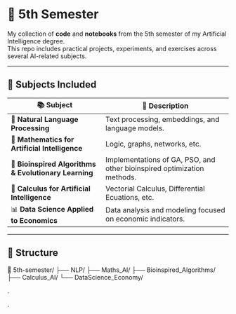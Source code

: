 # 🧠 5th Semester  

My collection of **code** and **notebooks** from the 5th semester of my Artificial Intelligence degree.  
This repo includes practical projects, experiments, and exercises across several AI-related subjects.  

---

## 🏫 Subjects Included  

| 📚 Subject | 🧩 Description |
|------------|----------------|
| 🤖 **Natural Language Processing** | Text processing, embeddings, and language models. |
| 📐 **Mathematics for Artificial Intelligence** | Logic, graphs, networks, etc. |
| 🧬 **Bioinspired Algorithms & Evolutionary Learning** | Implementations of GA, PSO, and other bioinspired optimization methods. |
| 🔢 **Calculus for Artificial Intelligence** | Vectorial Calculus, Differential Ecuations, etc. |
| 📊 **Data Science Applied to Economics** | Data analysis and modeling focused on economic indicators. |

---

## 📂 Structure  
📁 5th-semester/
├── NLP/
├── Maths_AI/
├── Bioinspired_Algorithms/
├── Calculus_AI/
└── DataScience_Economy/

.

.


